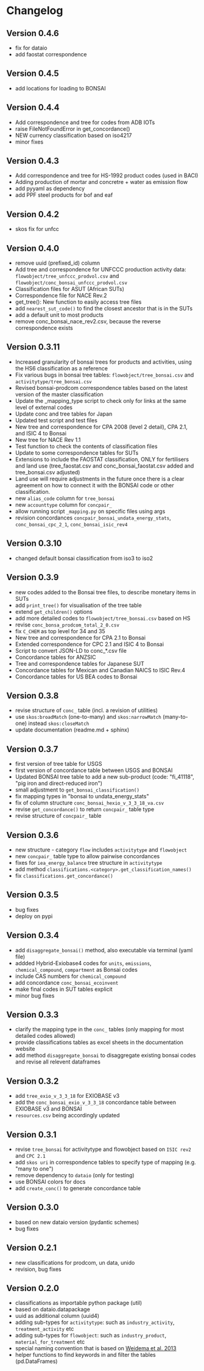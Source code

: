 # Changelog

## Version 0.4.6
- fix for dataio
- add faostat correspondence

## Version 0.4.5
- add locations for loading to BONSAI

## Version 0.4.4
- Add correspondence and tree for codes from ADB IOTs
- raise FileNotFoundError in get_concordance()
- NEW currency classification based on iso4217
- minor fixes

## Version 0.4.3
- Add correspondence and tree for HS-1992 product codes (used in BACI)
- Adding production of mortar and concretre + water as emission flow
- add pyyaml as dependency
- add PPF steel products for bof and eaf

## Version 0.4.2
- skos fix for unfcc

## Version 0.4.0
- remove uuid (prefixed_id) column
- Add tree and correspondence for UNFCCC production activity data: `flowobject/tree_unfccc_prodvol.csv` and `flowobject/conc_bonsai_unfccc_prodvol.csv`
- Classification files for ASUT (African SUTs)
- Correspondence file for NACE Rev.2
- get_tree(): New function to easily access tree files
- add `nearest_sut_code()` to find the closest ancestor that is in the SUTs
- add a default unit to most products
- remove conc_bonsai_nace_rev2.csv, because the reverse correspondence exists

## Version 0.3.11
- Increased granularity of bonsai trees for products and activities, using the HS6 classification as a reference
- Fix various bugs in bonsai tree tables: `flowobject/tree_bonsai.csv` and `activitytype/tree_bonsai.csv`
- Revised bonsai-prodcom correspondence tables based on the latest version of the master classification
- Update the _mapping_type script to check only for links at the same level of external codes
- Update conc and tree tables for Japan
- Updated test script and test files
- New tree and correspondence for CPA 2008 (level 2 detail), CPA 2.1, and ISIC 4 to Bonsai
- New tree for NACE Rev 1.1
- Test function to check the contents of classification files
- Update to some correspondence tables for SUTs
- Extensions to include the FAOSTAT classification, ONLY for fertilisers and land use (tree_faostat.csv and conc_bonsai_faostat.csv added and tree_bonsai.csv adjusted)
- Land use will require adjustments in the future once there is a clear agreement on how to connect it with the BONSAI code or other classification.
- new `alias_code` column for `tree_bonsai`
- new `accounttype` column for `concpair_`
- allow running script `_mapping.py` on specific files using args
- revision concordances `concpair_bonsai_undata_energy_stats`, `conc_bonsai_cpc_2_1`, `conc_bonsai_isic_rev4`

## Version 0.3.10
- changed default bonsai classification from iso3 to iso2

## Version 0.3.9

- new codes added to the Bonsai tree files, to describe monetary items in SUTs
- add `print_tree()` for visualisation of the tree table
- extend `get_children()` options
- add more detailed codes to `flowobject/tree_bonsai.csv` based on HS
- revise `conc_bonsa_prodcom_total_2_0.csv`
- fix `C_CHEM` as top level for 34 and 35
- New tree and correspondence for CPA 2.1 to Bonsai
- Extended correspondence for CPC 2.1 and ISIC 4 to Bonsai
- Script to convert JSON-LD to conc_*.csv file
- Concordance tables for ANZSIC
- Tree and correspondence tables for Japanese SUT
- Concordance tables for Mexican and Canadian NAICS to ISIC Rev.4
- Concordance tables for US BEA codes to Bonsai

## Version 0.3.8

- revise structure of `conc_` table (incl. a revision of utilities)
- use `skos:broadMatch` (one-to-many) and `skos:narrowMatch` (many-to-one) instead `skos:closeMatch`
- update documentation (readme.md + sphinx)

## Version 0.3.7

- first version of tree table for USGS
- first version of concordance table between USGS and BONSAI
- Updated BONSAI tree table to add a new sub-product (code: "fi_41118", "pig iron and direct-reduced iron")
- small adjustment to `get_bonsai_classification()`
- fix mapping types in "bonsai to undata_energy_stats"
- fix of column structure  `conc_bonsai_hexio_v_3_3_18_va.csv`
- revise `get_concordance()` to return `concpair_` table type
- revise structure of `concpair_` table

## Version 0.3.6

- new structure - category `flow` includes `activitytype` and `flowobject`
- new `concpair_` table type to allow pairwise concordances
- fixes for `iea_energy_balance` tree structure in `activitytype`
- add method `classifications.<category>.get_classification_names()`
- fix `classifications.get_concordance()`

## Version 0.3.5

- bug fixes
- deploy on pypi

## Version 0.3.4

- add `disaggregate_bonsai()` method, also executable via terminal (yaml file)
- addded Hybrid-Exiobase4 codes for `units`, `emissions`, `chemical_compound`, `compartment` as Bonsai codes
- include CAS numbers for `chemical_compound`
- add concordance `conc_bonsai_ecoinvent`
- make final codes in SUT tables explicit
- minor bug fixes

## Version 0.3.3

- clarify the mapping type in the `conc_` tables (only mapping for most detailed codes allowed)
- provide classifications tables as excel sheets in the documentation website
- add method `disaggregate_bonsai` to disaggregate existing bonsai codes and revise all relevent dataframes

## Version 0.3.2

- add `tree_exio_v_3_3_18` for EXIOBASE v3
- add the `conc_bonsai_exio_v_3_3_18` concordance table between EXIOBASE v3 and BONSAI
- `resources.csv` being accordingly updated

## Version 0.3.1

- revise `tree_bonsai` for activitytype and flowobject based on `ISIC rev2` and `CPC 2.1`
- add `skos uri` in correspondence tables to specify type of mapping (e.g. "many to one")
- remove dependency to `dataio` (only for testing)
- use BONSAI colors for docs
- add `create_conc()` to generate concordance table

## Version 0.3.0

- based on new dataio version (pydantic schemes)
- bug fixes

## Version 0.2.1

- new classifications for prodcom, un data, unido
- revision, bug fixes

## Version 0.2.0

- classifications as importable python package (util)
- based on dataio.datapackage
- uuid as additional column (uuid4)
- adding sub-types for `activitytype`: such as `industry_activity`, `treatment_activity` etc
- adding sub-types for `flowobject`: such as `industry_product`, `material_for_treatment` etc
- special naming convention that is based on [Weidema et al. 2013](https://ecoinvent.org/app/uploads/2024/02/dataqualityguideline_ecoinvent_3_20130506_.pdf)
- helper functions to find keywords in and filter the tables (pd.DataFrames)
